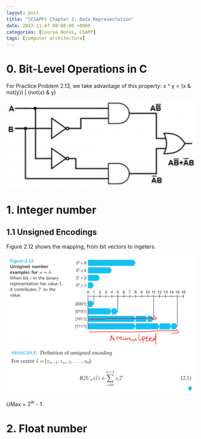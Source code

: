 ```yaml
---
layout: post
title: "[CSAPP] Chapter 2: Data Representation"
date: 2022-11-07 00:00:00 +0800
categories: [Course Notes, CSAPP]
tags: [computer architecture]
---
```


# 0. Bit-Level Operations in C
For Practice Problem 2.13, we take advantage of this property: x ^ y = (x & not(y)) | (not(x) & y)

<img src="/assets/img/exor-equivalent-circuit-300x137.jpg" width="500" alt="xor_in_and_or"/>


# 1. Integer number
## 1.1 Unsigned Encodings
Figure 2.12 shows the mapping, from bit vectors to ingeters.

<img src="/assets/img/unsigned_encoding_0.PNG" width="500" alt="xor_in_and_or"/>

<br>
<img src="/assets/img/principle_2_1.PNG" width="500" alt="xor_in_and_or"/>


UMax = $2^w$ - 1

# 2. Float number
